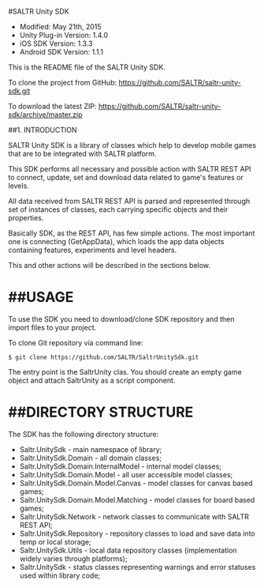 #SALTR Unity SDK
* Modified: May 21th, 2015
* Unity Plug-in Version: 1.4.0
* iOS SDK Version: 1.3.3
* Android SDK Version: 1.1.1

This is the README file of the SALTR Unity SDK.

To clone the project from GitHub:
<a href="https://github.com/SALTR/saltr-unity-sdk.git">https://github.com/SALTR/saltr-unity-sdk.git</a>

To download the latest ZIP:
<a href="https://github.com/SALTR/saltr-unity-sdk/archive/master.zip">https://github.com/SALTR/saltr-unity-sdk/archive/master.zip</a>


##1. INTRODUCTION

SALTR Unity SDK is a library of classes which help to develop mobile 
games that are to be integrated with SALTR platform.

This SDK performs all necessary and possible action with SALTR REST API to connect, update, set 
and download data related to game's features or levels.

All data received from SALTR REST API is parsed and represented through set of instances of classes, 
each carrying specific objects and their properties.

Basically SDK, as the REST API, has few simple actions. The most important one is connecting (GetAppData), 
which loads the app data objects containing features, experiments and level headers.

This and other actions will be described in the sections below.


##USAGE
========

To use the SDK you need to download/clone SDK repository and then import files to your
project.

To clone Git repository via command line:
```
$ git clone https://github.com/SALTR/SaltrUnitySdk.git
```

The entry point is the SaltrUnity clas. You should create an empty game object and attach SaltrUnity as a script component.

##DIRECTORY STRUCTURE
======================

The SDK has the following directory structure:

- Saltr.UnitySdk - main namespace of library;
- Saltr.UnitySdk.Domain - all domain classes;
- Saltr.UnitySdk.Domain.InternalModel - internal model classes;
- Saltr.UnitySdk.Domain.Model - all user accessible model classes;
- Saltr.UnitySdk.Domain.Model.Canvas - model classes for canvas based games;
- Saltr.UnitySdk.Domain.Model.Matching - model classes for board based games;
- Saltr.UnitySdk.Network - network classes to communicate with SALTR REST API;
- Saltr.UnitySdk.Repository - repository classes to load and save data into temp or local storage;
- Saltr.UnitySdk.Utils - local data repository classes (implementation widely varies through platforms);
- Saltr.UnitySdk - status classes representing warnings and error statuses used within library code;
